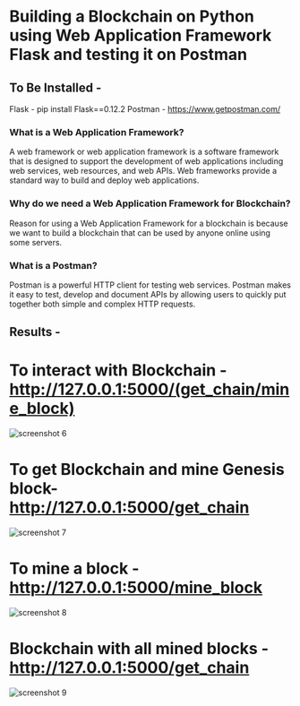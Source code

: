 # Building a Blockchain on Python using Web Application Framework Flask and testing it on Postman

## To Be Installed -
Flask -  pip install Flask==0.12.2
Postman - https://www.getpostman.com/

### What is a Web Application Framework?
A web framework or web application framework is a software framework that is designed to support the 
development of web applications including web services, web resources, and web APIs. Web frameworks provide a
standard way to build and deploy web applications.

### Why do we need a Web Application Framework for Blockchain?
Reason for using a Web Application Framework for a blockchain is because we want to build a blockchain that 
can be used by anyone online using some servers.

### What is a Postman?
Postman is a powerful HTTP client for testing web services. Postman makes it easy to test, develop and 
document APIs by allowing users to quickly put together both simple and complex HTTP requests.

## Results -

# To interact with Blockchain - http://127.0.0.1:5000/(get_chain/mine_block)
![screenshot 6](https://user-images.githubusercontent.com/42892152/53040817-60852780-34a8-11e9-98a6-34effc8103ce.jpg)

# To get Blockchain and mine Genesis block- http://127.0.0.1:5000/get_chain
![screenshot 7](https://user-images.githubusercontent.com/42892152/53040899-9c1ff180-34a8-11e9-979f-925d2ec1f7cd.jpg)

# To mine a block - http://127.0.0.1:5000/mine_block
![screenshot 8](https://user-images.githubusercontent.com/42892152/53040952-b528a280-34a8-11e9-9f3c-d16fd5062a42.jpg)

# Blockchain with all mined blocks - http://127.0.0.1:5000/get_chain
![screenshot 9](https://user-images.githubusercontent.com/42892152/53041134-31bb8100-34a9-11e9-9e4f-b2654f774021.jpg)


